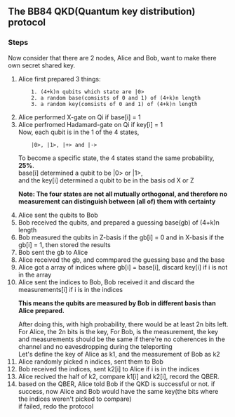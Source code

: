 ## The BB84 QKD(Quantum key distribution) protocol

### Steps
Now consider that there are 2 nodes, Alice and Bob, want to make there own secret shared key.

1. Alice first prepared 3 things:<br>
    ```
        1. (4+k)n qubits which state are |0>
        2. a random base(comsists of 0 and 1) of (4+k)n length
        3. a random key(comsists of 0 and 1) of (4+k)n length
    ```
2. Alice performed X-gate on Qi if base[i] = 1<br>
3. Alice perfromed Hadamard-gate on Qi if key[i] = 1<br>
    Now, each qubit is in the 1 of the 4 states, <br>
    ```
        |0>, |1>, |+> and |->
    ```
    To become a specific state, the 4 states stand the same probability, **25%**.<br>
    base[i] determined a qubit to be |0> or |1>, <br>
    and the key[i] determined a qubit to be in the basis od X or Z<br>
    > 
    **Note: The four states are not all mutually orthogonal, and therefore no measurement can distinguish between (all of) them with certainty**
    >
4. Alice sent the qubits to Bob
5. Bob received the qubits, and prepared a guessing base(gb) of (4+k)n length
6. Bob measured the qubits in Z-basis if the gb[i] = 0 and in X-basis if the gb[i] = 1, then stored the results<br>
7. Bob sent the gb to Alice
8. Alice received the gb, and commpared the guessing base and the base
9. Alice got a array of indices where gb[i] = base[i], discard key[i] if i is not in the array
10. Alice sent the indices to Bob, Bob received it and discard the measurements[i] if i is in the indices
    >
    **This means the qubits are measured by Bob in different basis than Alice prepared.**
    >
    After doing this, with high probability, there would be at least 2n bits left.<br>
    For Alice, the 2n bits is the key, For Bob, is the measurement, the key and measurements should be the same if there're no coherences in the channel and no eavesdropping during the teleporting<br>
    Let's define the key of Alice as k1, and the measurement of Bob as k2
11. Alice randomly picked n indices, sent them to Bob
12. Bob received the indices, sent k2[i] to Alice if i is in the indices
13. Alice recived the half of k2, compare k1[i] and k2[i], record the QBER.
14. based on the QBER, Alice told Bob if the QKD is successful or not.
    if success, now Alice and Bob would have the same key(the bits where the indices weren't picked to compare)<br>
    if failed, redo the protocol
